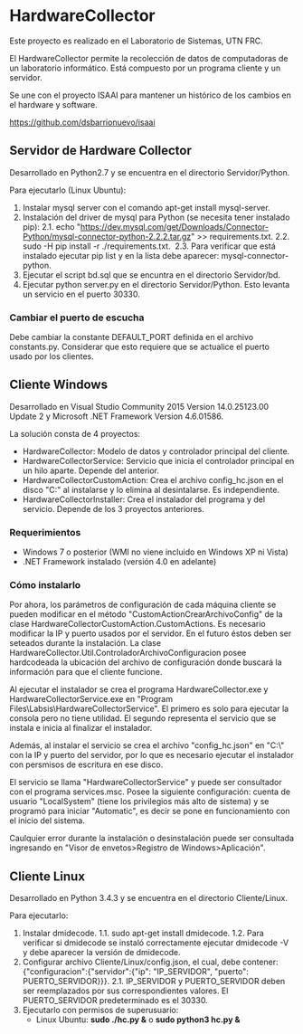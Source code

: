 # HardwareCollector
Este proyecto es realizado en el Laboratorio de Sistemas, UTN FRC.

El HardwareCollector permite la recolección de datos de computadoras de un laboratorio informático. Está compuesto por un programa cliente y un servidor.

Se une con el proyecto ISAAI para mantener un histórico de los cambios en el hardware y software.

https://github.com/dsbarrionuevo/isaai

## Servidor de  Hardware Collector ##

Desarrollado en Python2.7 y se encuentra en el directorio Servidor/Python.

Para ejecutarlo (Linux Ubuntu):

1. Instalar mysql server con el comando apt-get install mysql-server.
2. Instalación del driver de mysql para Python (se necesita tener instalado pip):
  2.1. echo "https://dev.mysql.com/get/Downloads/Connector-Python/mysql-connector-python-2.2.2.tar.gz" >> requirements.txt.
  2.2. sudo -H pip install -r ./requirements.txt.
  2.3. Para verificar que está instalado ejecutar pip list y en la lista debe aparecer: mysql-connector-python.
3. Ejecutar el script bd.sql que se encuntra en el directorio Servidor/bd.
3. Ejecutar python server.py en el directorio Servidor/Python. Esto levanta un servicio en el puerto 30330.

### Cambiar el puerto de escucha ###

Debe cambiar la constante DEFAULT_PORT definida en el archivo constants.py. Considerar que esto requiere que se actualice el puerto usado por los clientes.

## Cliente Windows ##

Desarrollado en Visual Studio Community 2015 Version 14.0.25123.00 Update 2 y Microsoft .NET Framework Version 4.6.01586.

La solución consta de 4 proyectos:
* HardwareCollector: Modelo de datos y controlador principal del cliente.
* HardwareCollectorService: Servicio que inicia el controlador principal en un hilo aparte. Depende del anterior.
* HardwareCollectorCustomAction: Crea el archivo config_hc.json en el disco "C:" al instalarse y lo elimina al desintalarse. Es independiente.
* HardwareCollectorInstaller: Crea el instalador del programa y del servicio. Depende de los 3 proyectos anteriores.

### Requerimientos ###

* Windows 7 o posterior (WMI no viene incluido en Windows XP ni Vista)
* .NET Framework instalado (versión 4.0 en adelante)

### Cómo instalarlo ###

Por ahora, los parámetros de configuración de cada máquina cliente se pueden modificar en el método "CustomActionCrearArchivoConfig" de la clase HardwareCollectorCustomAction.CustomActions. Es necesario modificar la IP y puerto usados por el servidor. En el futuro éstos deben ser seteados durante la instalación. La clase HardwareCollector.Util.ControladorArchivoConfiguracion posee hardcodeada la ubicación del archivo de configuración donde buscará la información para que el cliente funcione.

Al ejecutar el instalador se crea el programa HardwareCollector.exe y HardwareCollectorService.exe en "Program Files\Labsis\HardwareCollectorService". El primero es solo para ejecutar la consola pero no tiene utilidad. El segundo representa el servicio que se instala e inicia al finalizar el instalador.

Además, al instalar el servicio se crea el archivo "config_hc.json" en "C:\\" con la IP y puerto del servidor, por lo que es necesario ejecutar el instalador con persmisos de escritura en ese disco.

El servicio se llama "HardwareCollectorService" y puede ser consultador con el programa services.msc. Posee la siguiente configuración: cuenta de usuario "LocalSystem" (tiene los privilegios más alto de sistema) y se programó para iniciar "Automatic", es decir se pone en funcionamiento con el inicio del sistema. 

Caulquier error durante la instalación o desinstalación puede ser consultada ingresando en "Visor de envetos>Registro de Windows>Aplicación".

## Cliente Linux ##

Desarrollado en Python 3.4.3 y se encuentra en el directorio Cliente/Linux.

Para ejecutarlo:

1. Instalar dmidecode.
    1.1. sudo apt-get install dmidecode.
    1.2. Para verificar si dmidecode se instaló correctamente ejecutar dmidecode -V y debe aparecer la versión de dmidecode.
2. Configurar archivo Cliente/Linux/config.json, el cual, debe contener: {"configuracion":{"servidor":{"ip": "IP_SERVIDOR", "puerto": PUERTO_SERVIDOR}}}.
    2.1. IP_SERVIDOR y PUERTO_SERVIDOR deben ser reemplazados por sus correspondientes valores. El PUERTO_SERVIDOR predeterminado es el 30330.
3. Ejecutarlo con permisos de superusuario:
    * Linux Ubuntu: **sudo ./hc.py &** o **sudo python3 hc.py &**



